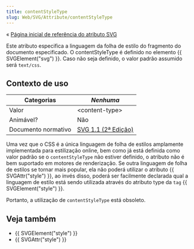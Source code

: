 ```yaml
---
title: contentStyleType
slug: Web/SVG/Attribute/contentStyleType
---
```


« [Página inicial de referência do atributo SVG](/en/SVG/Attribute)

Este atributo especifica a linguagem da folha de estilo do fragmento do documento especificado. O contentStyleType é definido no elemento {{ SVGElement("svg") }}. Caso não seja definido, o valor padrão assumido será `text/css`.

## Contexto de uso

| Categorias          | _Nenhuma_                                                                              |
| ------------------- | -------------------------------------------------------------------------------------- |
| Valor               | \<content-type>                                                                        |
| Animável?           | Não                                                                                    |
| Documento normativo | [SVG 1.1 (2ª Edição)](https://www.w3.org/TR/SVG/styling.html#ContentStyleTypeAttribute) |

Uma vez que o CSS é a única linguagem de folha de estilos amplamente implementada para estilização online, bem como já está definida como valor padrão se o `contentStyleType` não estiver definido, o atributo não é bem suportado em motores de renderização. Se outra linguagem de folha de estilos se tornar mais popular, ela não poderá utilizar o atributo {{ SVGAttr("style") }}, ao invés disso, poderá ser facilmente declarada qual a linguagem de estilo está sendo utilizada através do atributo type da `tag` {{ SVGElement("style") }}.

Portanto, a utilização de `contentStyleType` está obsoleto.

## Veja também

- {{ SVGElement("style") }}
- {{ SVGAttr("style") }}
